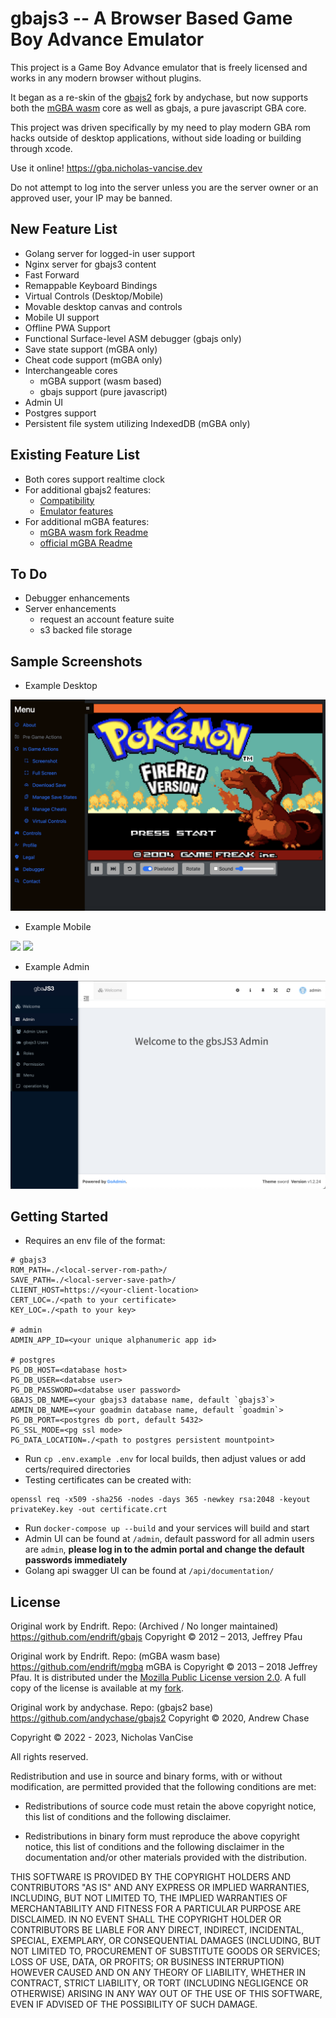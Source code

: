 gbajs3 -- A Browser Based Game Boy Advance Emulator
======

This project is a Game Boy Advance emulator that is freely licensed and works in any modern browser without plugins.

It began as a re-skin of the [gbajs2](https://github.com/andychase/gbajs2) fork by andychase, but now supports both the [mGBA wasm](https://github.com/thenick775/mgba/tree/feature/wasm) core as well as gbajs, a pure javascript GBA core.

This project was driven specifically by my need to play modern GBA rom hacks outside of desktop applications, without side loading or building through xcode.

Use it online! <https://gba.nicholas-vancise.dev>

Do not attempt to log into the server unless you are the server owner or an approved user, your IP may be banned.

## New Feature List
* Golang server for logged-in user support
* Nginx server for gbajs3 content
* Fast Forward
* Remappable Keyboard Bindings
* Virtual Controls (Desktop/Mobile)
* Movable desktop canvas and controls
* Mobile UI support
* Offline PWA Support
* Functional Surface-level ASM debugger (gbajs only)
* Save state support (mGBA only)
* Cheat code support (mGBA only)
* Interchangeable cores
    * mGBA support (wasm based)
    * gbajs support (pure javascript)
* Admin UI
* Postgres support
* Persistent file system utilizing IndexedDB (mGBA only)

## Existing Feature List
- Both cores support realtime clock
- For additional gbajs2 features:
    - [Compatibility](https://github.com/andychase/gbajs2/wiki/Compatibility-List)
    - [Emulator features](https://github.com/andychase/gbajs2)
- For additional mGBA features:
    - [mGBA wasm fork Readme](https://github.com/thenick775/mgba/tree/feature/wasm)
    - [official mGBA Readme](https://github.com/mgba-emu/mgba)

## To Do
* Debugger enhancements
* Server enhancements
    - request an account feature suite
    - s3 backed file storage

## Sample Screenshots

* Example Desktop

<img src="./readme-graphics/gbajs3-desktop.png">

* Example Mobile

<img src="./readme-graphics/gbajs3-mobile-portrait.png" width="400px">

<img src="./readme-graphics/gbajs3-mobile-landscape.png">

* Example Admin

<img src="./readme-graphics/admin-desktop.png">

## Getting Started
* Requires an env file of the format:
```
# gbajs3
ROM_PATH=./<local-server-rom-path>/
SAVE_PATH=./<local-server-save-path>/
CLIENT_HOST=https://<your-client-location>
CERT_LOC=./<path to your certificate>
KEY_LOC=./<path to your key>

# admin
ADMIN_APP_ID=<your unique alphanumeric app id>

# postgres
PG_DB_HOST=<database host>
PG_DB_USER=<databse user>
PG_DB_PASSWORD=<databse user password>
GBAJS_DB_NAME=<your gbajs3 database name, default `gbajs3`>
ADMIN_DB_NAME=<your goadmin database name, default `goadmin`>
PG_DB_PORT=<postgres db port, default 5432>
PG_SSL_MODE=<pg ssl mode>
PG_DATA_LOCATION=./<path to postgres persistent mountpoint>
```
* Run `cp .env.example .env` for local builds, then adjust values or add certs/required directories
* Testing certificates can be created with:
```
openssl req -x509 -sha256 -nodes -days 365 -newkey rsa:2048 -keyout privateKey.key -out certificate.crt
```
* Run `docker-compose up --build` and your services will build and start
* Admin UI can be found at `/admin`, default password for all admin users are `admin`, **please log in to the admin portal and change the default passwords immediately**
* Golang api swagger UI can be found at `/api/documentation/`

## License
Original work by Endrift. Repo: (Archived / No longer maintained)
https://github.com/endrift/gbajs
Copyright © 2012 – 2013, Jeffrey Pfau

Original work by Endrift. Repo: (mGBA wasm base)
https://github.com/endrift/mgba
mGBA is Copyright © 2013 – 2018 Jeffrey Pfau. It is distributed under the [Mozilla Public License version 2.0](https://www.mozilla.org/MPL/2.0/). A full copy of the license is available at my [fork](https://github.com/thenick775/mgba).

Original work by andychase. Repo: (gbajs2 base)
https://github.com/andychase/gbajs2
Copyright © 2020, Andrew Chase 

Copyright © 2022 - 2023, Nicholas VanCise

All rights reserved.

Redistribution and use in source and binary forms, with or without
modification, are permitted provided that the following conditions are met:

* Redistributions of source code must retain the above copyright notice, this
  list of conditions and the following disclaimer.

* Redistributions in binary form must reproduce the above copyright notice,
  this list of conditions and the following disclaimer in the documentation
  and/or other materials provided with the distribution.

THIS SOFTWARE IS PROVIDED BY THE COPYRIGHT HOLDERS AND CONTRIBUTORS "AS IS"
AND ANY EXPRESS OR IMPLIED WARRANTIES, INCLUDING, BUT NOT LIMITED TO, THE
IMPLIED WARRANTIES OF MERCHANTABILITY AND FITNESS FOR A PARTICULAR PURPOSE
ARE DISCLAIMED. IN NO EVENT SHALL THE COPYRIGHT HOLDER OR CONTRIBUTORS BE
LIABLE FOR ANY DIRECT, INDIRECT, INCIDENTAL, SPECIAL, EXEMPLARY, OR
CONSEQUENTIAL DAMAGES (INCLUDING, BUT NOT LIMITED TO, PROCUREMENT OF
SUBSTITUTE GOODS OR SERVICES; LOSS OF USE, DATA, OR PROFITS; OR BUSINESS
INTERRUPTION) HOWEVER CAUSED AND ON ANY THEORY OF LIABILITY, WHETHER IN
CONTRACT, STRICT LIABILITY, OR TORT (INCLUDING NEGLIGENCE OR OTHERWISE)
ARISING IN ANY WAY OUT OF THE USE OF THIS SOFTWARE, EVEN IF ADVISED OF THE
POSSIBILITY OF SUCH DAMAGE.
